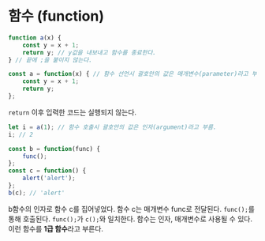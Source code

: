 함수 (function)
====

```javascript
function a(x) {
    const y = x + 1;
    return y; // y값을 내보내고 함수를 종료한다.
} // 끝에 ;을 붙이지 않는다.
```

```javascript
const a = function(x) { // 함수 선언시 괄호안의 값은 매개변수(parameter)라고 부름.
    const y = x + 1;
    return y;
};
```
```return``` 이후 입력한 코드는 실행되지 않는다. 

```javascript
let i = a(1); // 함수 호출시 괄호안의 값은 인자(argument)라고 부름.
i; // 2
```

```javascript
const b = function(func) {
    func();
};
const c = function() {
    alert('alert');
};
b(c); // 'alert'
```
b함수의 인자로 함수 c를 집어넣었다. 함수 c는 매개변수 func로 전달된다. ```func();```를 통해 호출된다. ```func();```가 ```c();```와 일치한다. 함수는 인자, 매개변수로 사용될 수 있다. 이런 함수를 **1급 함수**라고 부른다.
